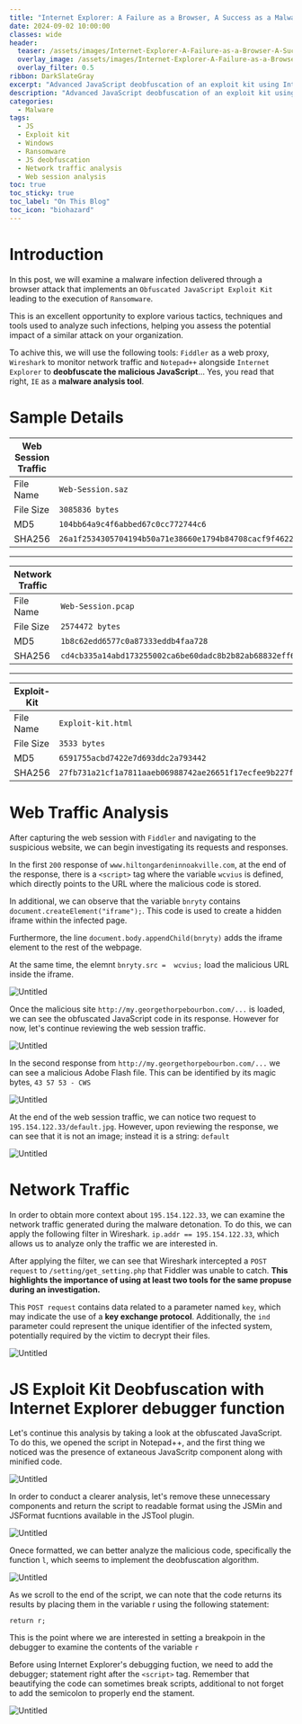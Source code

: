 ```yaml
---
title: "Internet Explorer: A Failure as a Browser, A Success as a Malware Analysis Tool"
date: 2024-09-02 10:00:00
classes: wide
header:
  teaser: /assets/images/Internet-Explorer-A-Failure-as-a-Browser-A-Success-as-a-Malware-Analysis-Tool/logo.png
  overlay_image: /assets/images/Internet-Explorer-A-Failure-as-a-Browser-A-Success-as-a-Malware-Analysis-Tool/logo.png
  overlay_filter: 0.5
ribbon: DarkSlateGray
excerpt: "Advanced JavaScript deobfuscation of an exploit kit using Internet Explorer"
description: "Advanced JavaScript deobfuscation of an exploit kit using Internet Explorer"
categories:
  - Malware
tags:
  - JS
  - Exploit kit
  - Windows
  - Ransomware
  - JS deobfuscation
  - Network traffic analysis
  - Web session analysis 
toc: true
toc_sticky: true
toc_label: "On This Blog"
toc_icon: "biohazard"
---
```

# Introduction

In this post, we will examine a malware infection delivered through a browser attack that implements an `Obfuscated JavaScript Exploit Kit` leading to the execution of `Ransomware`.
 
This is an excellent opportunity to explore various tactics, techniques and tools used to analyze such infections, helping you assess the potential impact of a similar attack on your organization.

To achive this, we will use the following tools: `Fiddler` as a web proxy, `Wireshark` to monitor network traffic and `Notepad++` alongside `Internet Explorer` to **deobfuscate the malicious JavaScript**... Yes, you read that right, `IE` as a **malware analysis tool**.

# Sample Details

|      Web Session Traffic          |                          |
|----------------|-------------------------------|
|File Name           |`Web-Session.saz`            |
|File Size           |`3085836 bytes`            |
|MD5          |`104bb64a9c4f6abbed67c0cc772744c6`|
|SHA256          |`26a1f2534305704194b50a71e38660e1794b84708cacf9f4622e30a4605f4661`|

-------------------------------

|      Network Traffic          |                          |
|----------------|-------------------------------|
|File Name           |`Web-Session.pcap`            |
|File Size           |`2574472 bytes`            |
|MD5          |`1b8c62edd6577c0a87333eddb4faa728`|
|SHA256          |`cd4cb335a14abd173255002ca6be60dadc8b2b82ab68832eff61b49f0390312b`|

-------------------------------

|      Exploit-Kit          |                          |
|----------------|-------------------------------|
|File Name           |`Exploit-kit.html`            |
|File Size           |`3533 bytes`            |
|MD5          |`6591755acbd7422e7d693ddc2a793442`|
|SHA256          |`27fb731a21cf1a7811aaeb06988742ae26651f17ecfee9b227f117209524ce01`|


# Web Traffic Analysis

After capturing the web session with `Fiddler` and navigating to the suspicious website, we can begin investigating its  requests and responses. 

In the first `200` response of `www.hiltongardeninnoakville.com`,  at the end of the response, there is a `<script>` tag where the variable `wcvius` is defined, which directly points to the URL where the malicious code is stored.

In additional, we can observe that the variable `bnryty` contains `document.createElement("iframe");`. This code is used to create a hidden iframe within the infected page.

Furthermore, the line `document.body.appendChild(bnryty)` adds the iframe element to the rest of the webpage.

At the same time, the elemnt `bnryty.src =  wcvius;` load the malicious URL inside the iframe. 

![Untitled](/assets/images/Internet-Explorer-A-Failure-as-a-Browser-A-Success-as-a-Malware-Analysis-Tool/2.png "Fig1: Fiddler - First respone of www.hiltongardeninnoakville.com")

Once the malicious site `http://my.georgethorpebourbon.com/...` is loaded, we can see the obfuscated JavaScript code in its response. However for now, let's continue reviewing the web session traffic.

![Untitled](/assets/images/Internet-Explorer-A-Failure-as-a-Browser-A-Success-as-a-Malware-Analysis-Tool/3.png "Fig2: Fiddler - Obfuscated JavaScript")

In the second response from `http://my.georgethorpebourbon.com/...` we can see a malicious Adobe Flash file. This can be identified by its magic bytes, `43 57 53 - CWS`

![Untitled](/assets/images/Internet-Explorer-A-Failure-as-a-Browser-A-Success-as-a-Malware-Analysis-Tool/4.png "Fig3: Fiddler - Malicious Adobe Flash File")

At the end of the web session traffic, we can notice two request to  `195.154.122.33/default.jpg`. However, upon reviewing the response, we can see that it is not an image; instead it is a string: `default`

![Untitled](/assets/images/Internet-Explorer-A-Failure-as-a-Browser-A-Success-as-a-Malware-Analysis-Tool/5.png "Fig4: Fiddler - Response from 195.154.122/default.jpg")

# Network Traffic

In order to obtain more context about `195.154.122.33`, we can examine the network traffic generated during the malware detonation. To do this, we can apply the following filter in Wireshark. `ip.addr == 195.154.122.33`, which allows us to analyze only the traffic we are interested in. 

After applying the filter, we can see that Wireshark intercepted a `POST request` to `/setting/get_setting.php` that Fiddler was unable to catch. **This highlights the importance of using at least two tools for the same propuse during an investigation.**

This `POST request` contains data related to a parameter named `key`, which may indicate the use of a **key exchange protocol**. Additionally, the `ind` parameter could represent the unique identifier of the infected system, potentially required by the victim to decrypt their files.

![Untitled](/assets/images/Internet-Explorer-A-Failure-as-a-Browser-A-Success-as-a-Malware-Analysis-Tool/6.png "Fig5: Wireshark - key & ind parameter")

# JS Exploit Kit Deobfuscation with Internet Explorer debugger function

Let's continue this analysis by taking a look at the obfuscated JavaScript. To do this, we opened the script in Notepad++, and the first thing we noticed was the presence of extaneous JavaScritp component along with minified code.

![Untitled](/assets/images/Internet-Explorer-A-Failure-as-a-Browser-A-Success-as-a-Malware-Analysis-Tool/7.png)

In order to conduct a clearer analysis, let's remove these unnecessary components and return the script to readable format using the JSMin and JSFormat fucntions available in the JSTool plugin.

![Untitled](/assets/images/Internet-Explorer-A-Failure-as-a-Browser-A-Success-as-a-Malware-Analysis-Tool/8.png)

Onece formatted, we can better analyze the malicious code, specifically the function `l`, which seems to implement the deobfuscation algorithm.

![Untitled](/assets/images/Internet-Explorer-A-Failure-as-a-Browser-A-Success-as-a-Malware-Analysis-Tool/9.png)

As we scroll to the end of the script, we can note that the code returns its results by placing them in the variable r using the following statement:

`return r;`

This is the point where we are interested in setting a breakpoin in the debugger to examine the contents of the variable `r`

Before using Internet Explorer's debugging fuction, we need to add the debugger; statement right after the `<script>` tag. Remember that beautifying the code can sometimes break scripts, additional to not forget to add the semicolon to properly end the stament. 

![Untitled](/assets/images/Internet-Explorer-A-Failure-as-a-Browser-A-Success-as-a-Malware-Analysis-Tool/10.png)

